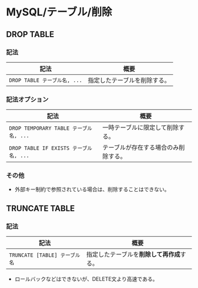 # MySQL/テーブル/削除

## DROP TABLE

### 記法

| 記法                         | 概要                         |
| ---------------------------- | ---------------------------- |
| `DROP TABLE テーブル名, ...` | 指定したテーブルを削除する。 |

### 記法オプション

| 記法                                   | 概要                                 |
| -------------------------------------- | ------------------------------------ |
| `DROP TEMPORARY TABLE テーブル名, ...` | 一時テーブルに限定して削除する。     |
| `DROP TABLE IF EXISTS テーブル名, ...` | テーブルが存在する場合のみ削除する。 |

### その他

- 外部キー制約で参照されている場合は、削除することはできない。

## TRUNCATE TABLE

### 記法

| 記法                         | 概要                         |
| ---------------------------- | ---------------------------- |
| `TRUNCATE [TABLE] テーブル名` | 指定したテーブルを**削除して再作成**する。 |

- ロールバックなどはできないが、DELETE文より高速である。

